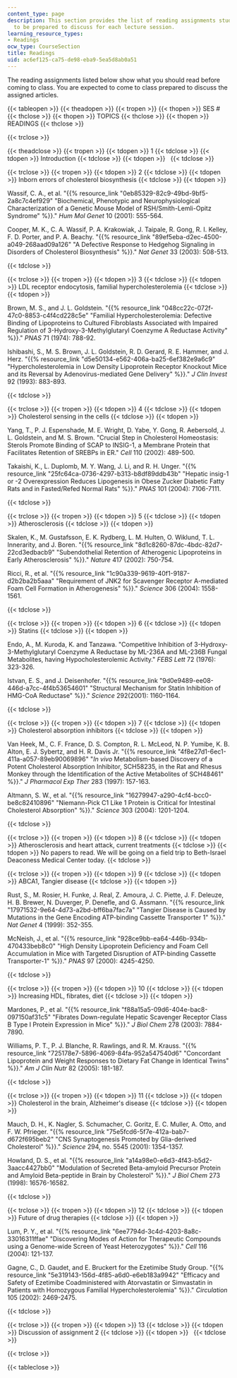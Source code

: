```yaml
---
content_type: page
description: This section provides the list of reading assignments students are expected
  to be prepared to discuss for each lecture session.
learning_resource_types:
- Readings
ocw_type: CourseSection
title: Readings
uid: ac6ef125-ca75-de98-eba9-5ea5d8ab0a51
---
```


The reading assignments listed below show what you should read before coming to class. You are expected to come to class prepared to discuss the assigned articles.

{{< tableopen >}}
{{< theadopen >}}
{{< tropen >}}
{{< thopen >}}
SES #
{{< thclose >}}
{{< thopen >}}
TOPICS
{{< thclose >}}
{{< thopen >}}
READINGS
{{< thclose >}}

{{< trclose >}}

{{< theadclose >}}
{{< tropen >}}
{{< tdopen >}}
1
{{< tdclose >}}
{{< tdopen >}}
Introduction
{{< tdclose >}}
{{< tdopen >}}
 
{{< tdclose >}}

{{< trclose >}}
{{< tropen >}}
{{< tdopen >}}
2
{{< tdclose >}}
{{< tdopen >}}
Inborn errors of cholesterol biosynthesis
{{< tdclose >}}
{{< tdopen >}}


Wassif, C. A., et al. "{{% resource_link "0eb85329-82c9-49bd-9bf5-2a8c7c4ef929" "Biochemical, Phenotypic and Neurophysiological Characterization of a Genetic Mouse Model of RSH/Smith-Lemli-Opitz Syndrome" %}}." _Hum Mol Genet_ 10 (2001): 555-564.

Cooper, M. K., C. A. Wassif, P. A. Krakowiak, J. Taipale, R. Gong, R. I. Kelley, F. D. Porter, and P. A. Beachy. "{{% resource_link "89ef5eba-d2ec-4500-a049-268aad09a126" "A Defective Response to Hedgehog Signaling in Disorders of Cholesterol Biosynthesis" %}}." _Nat Genet_ 33 (2003): 508-513.


{{< tdclose >}}

{{< trclose >}}
{{< tropen >}}
{{< tdopen >}}
3
{{< tdclose >}}
{{< tdopen >}}
LDL receptor endocytosis, familial hypercholesterolemia
{{< tdclose >}}
{{< tdopen >}}


Brown, M. S., and J. L. Goldstein. "{{% resource_link "048cc22c-072f-47c0-8853-c4f4cd228c5e" "Familial Hypercholesterolemia: Defective Binding of Lipoproteins to Cultured Fibroblasts Associated with Impaired Regulation of 3-Hydroxy-3-Methylglutaryl Coenzyme A Reductase Activity" %}}." _PNAS_ 71 (1974): 788-92.

Ishibashi, S., M. S. Brown, J. L. Goldstein, R. D. Gerard, R. E. Hammer, and J. Herz. "{{% resource_link "d5e50134-e562-406a-ba25-6ef382e9a6c9" "Hypercholesterolemia in Low Density Lipoprotein Receptor Knockout Mice and its Reversal by Adenovirus-mediated Gene Delivery" %}}." _J Clin Invest_ 92 (1993): 883-893.


{{< tdclose >}}

{{< trclose >}}
{{< tropen >}}
{{< tdopen >}}
4
{{< tdclose >}}
{{< tdopen >}}
Cholesterol sensing in the cells
{{< tdclose >}}
{{< tdopen >}}


Yang, T., P. J. Espenshade, M. E. Wright, D. Yabe, Y. Gong, R. Aebersold, J. L. Goldstein, and M. S. Brown. "Crucial Step in Cholesterol Homeostasis: Sterols Promote Binding of SCAP to INSIG-1, a Membrane Protein that Facilitates Retention of SREBPs in ER." _Cell_ 110 (2002): 489-500.

Takaishi, K., L. Duplomb, M. Y. Wang, J. Li, and R. H. Unger. "{{% resource_link "25fc64ca-0736-4297-b313-b8df89ddb43b" "Hepatic insig-1 or -2 Overexpression Reduces Lipogenesis in Obese Zucker Diabetic Fatty Rats and in Fasted/Refed Normal Rats" %}}." _PNAS_ 101 (2004): 7106-7111.


{{< tdclose >}}

{{< trclose >}}
{{< tropen >}}
{{< tdopen >}}
5
{{< tdclose >}}
{{< tdopen >}}
Atherosclerosis
{{< tdclose >}}
{{< tdopen >}}


Skalen, K., M. Gustafsson, E. K. Rydberg, L. M. Hulten, O. Wiklund, T. L. Innerarity, and J. Boren. "{{% resource_link "8d1c8260-87dc-4bdc-82d7-22cd3edbacb9" "Subendothelial Retention of Atherogenic Lipoproteins in Early Atherosclerosis" %}}." _Nature_ 417 (2002): 750-754.

Ricci, R., et al. "{{% resource_link "1c90a339-9619-40f1-9187-d2b2ba2b5aaa" "Requirement of JNK2 for Scavenger Receptor A-mediated Foam Cell Formation in Atherogenesis" %}}." _Science_ 306 (2004): 1558-1561.


{{< tdclose >}}

{{< trclose >}}
{{< tropen >}}
{{< tdopen >}}
6
{{< tdclose >}}
{{< tdopen >}}
Statins
{{< tdclose >}}
{{< tdopen >}}


Endo, A., M. Kuroda, K. and Tanzawa. "Competitive Inhibition of 3-Hydroxy-3-Methylglutaryl Coenzyme A Reductase by ML-236A and ML-236B Fungal Metabolites, having Hypocholesterolemic Activity." _FEBS Lett_ 72 (1976): 323-326.

Istvan, E. S., and J. Deisenhofer. "{{% resource_link "9d0e9489-ee08-446d-a7cc-4f4b53654601" "Structural Mechanism for Statin Inhibition of HMG-CoA Reductase" %}}." _Science_ 292(2001): 1160-1164.


{{< tdclose >}}

{{< trclose >}}
{{< tropen >}}
{{< tdopen >}}
7
{{< tdclose >}}
{{< tdopen >}}
Cholesterol absorption inhibitors
{{< tdclose >}}
{{< tdopen >}}


Van Heek, M., C. F. France, D. S. Compton, R. L. McLeod, N. P. Yumibe, K. B. Alton, E. J. Sybertz, and H. R. Davis Jr. "{{% resource_link "4f8e27d1-6ec1-411a-a057-89eb90069896" "_In vivo_ Metabolism-based Discovery of a Potent Cholesterol Absorption Inhibitor, SCH58235, in the Rat and Rhesus Monkey through the Identification of the Active Metabolites of SCH48461" %}}." _J Pharmacol Exp Ther_ 283 (1997): 157-163.

Altmann, S. W., et al. "{{% resource_link "16279947-a290-4cf4-bcc0-be8c82410896" "Niemann-Pick C1 Like 1 Protein is Critical for Intestinal Cholesterol Absorption" %}}." _Science_ 303 (2004): 1201-1204.


{{< tdclose >}}

{{< trclose >}}
{{< tropen >}}
{{< tdopen >}}
8
{{< tdclose >}}
{{< tdopen >}}
Atherosclerosis and heart attack, current treatments
{{< tdclose >}}
{{< tdopen >}}
No papers to read. We will be going on a field trip to Beth-Israel Deaconess Medical Center today.
{{< tdclose >}}

{{< trclose >}}
{{< tropen >}}
{{< tdopen >}}
9
{{< tdclose >}}
{{< tdopen >}}
ABCA1, Tangier disease
{{< tdclose >}}
{{< tdopen >}}


Rust, S., M. Rosier, H. Funke, J. Real, Z. Amoura, J. C. Piette, J. F. Deleuze, H. B. Brewer, N. Duverger, P. Denefle, and G. Assmann. "{{% resource_link "17971532-9e64-4d73-a2bd-bff6ba7fac7a" "Tangier Disease is Caused by Mutations in the Gene Encoding ATP-binding Cassette Transporter 1" %}}." _Nat Genet_ 4 (1999): 352-355.

McNeish, J., et al. "{{% resource_link "928ce9bb-ea64-446b-934b-470433beb8c0" "High Density Lipoprotein Deficiency and Foam Cell Accumulation in Mice with Targeted Disruption of ATP-binding Cassette Transporter-1" %}}." _PNAS_ 97 (2000): 4245-4250.


{{< tdclose >}}

{{< trclose >}}
{{< tropen >}}
{{< tdopen >}}
10
{{< tdclose >}}
{{< tdopen >}}
Increasing HDL, fibrates, diet
{{< tdclose >}}
{{< tdopen >}}


Mardones, P., et al. "{{% resource_link "f88a15a5-09d6-404e-bac8-097150af31c5" "Fibrates Down-regulate Hepatic Scavenger Receptor Class B Type I Protein Expression in Mice" %}}." _J Biol Chem_ 278 (2003): 7884-7890.

Williams, P. T., P. J. Blanche, R. Rawlings, and R. M. Krauss. "{{% resource_link "725178e7-5896-4069-84fa-952a547540d6" "Concordant Lipoprotein and Weight Responses to Dietary Fat Change in Identical Twins" %}}." _Am J Clin Nutr_ 82 (2005): 181-187.


{{< tdclose >}}

{{< trclose >}}
{{< tropen >}}
{{< tdopen >}}
11
{{< tdclose >}}
{{< tdopen >}}
Cholesterol in the brain, Alzheimer's disease
{{< tdclose >}}
{{< tdopen >}}


Mauch, D. H., K. Nagler, S. Schumacher, C. Goritz, E. C. Muller, A. Otto, and F. W. Pfrieger. "{{% resource_link "75e5fcd6-5f7e-412a-bab7-d672f695beb2" "CNS Synaptogenesis Promoted by Glia-derived Cholesterol" %}}." _Science_ 294, no. 5545 (2001): 1354-1357.

Howland, D. S., et al. "{{% resource_link "a14a98e0-e6d3-4f43-b5d2-3aacc4427bb0" "Modulation of Secreted Beta-amyloid Precursor Protein and Amyloid Beta-peptide in Brain by Cholesterol" %}}." _J Biol Chem_ 273 (1998): 16576-16582.


{{< tdclose >}}

{{< trclose >}}
{{< tropen >}}
{{< tdopen >}}
12
{{< tdclose >}}
{{< tdopen >}}
Future of drug therapies
{{< tdclose >}}
{{< tdopen >}}


Lum, P. Y., et al. "{{% resource_link "6ee7794d-3c4d-4203-8a8c-33016311ffae" "Discovering Modes of Action for Therapeutic Compounds using a Genome-wide Screen of Yeast Heterozygotes" %}}." _Cell_ 116 (2004): 121-137.

Gagne, C., D. Gaudet, and E. Bruckert for the Ezetimibe Study Group. "{{% resource_link "5e319143-156d-4f85-a6d0-e6eb183a9942" "Efficacy and Safety of Ezetimibe Coadministered with Atorvastatin or Simvastatin in Patients with Homozygous Familial Hypercholesterolemia" %}}." _Circulation_ 105 (2002): 2469-2475.


{{< tdclose >}}

{{< trclose >}}
{{< tropen >}}
{{< tdopen >}}
13
{{< tdclose >}}
{{< tdopen >}}
Discussion of assignment 2
{{< tdclose >}}
{{< tdopen >}}
 
{{< tdclose >}}

{{< trclose >}}

{{< tableclose >}}